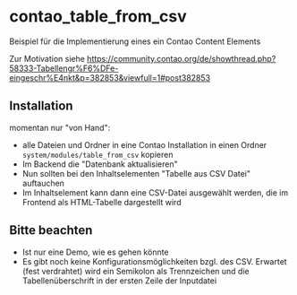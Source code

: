 # contao_table_from_csv

Beispiel für die Implementierung eines ein Contao Content Elements

Zur Motivation siehe https://community.contao.org/de/showthread.php?58333-Tabellengr%F6%DFe-eingeschr%E4nkt&p=382853&viewfull=1#post382853


## Installation

momentan nur "von Hand":

* alle Dateien und Ordner in eine Contao Installation in einen Ordner `system/modules/table_from_csv` kopieren
* Im Backend die "Datenbank aktualisieren"
* Nun sollten bei den Inhaltselementen "Tabelle aus CSV Datei" auftauchen 
* Im Inhaltselement kann dann eine CSV-Datei ausgewählt werden, die im Frontend als HTML-Tabelle dargestellt wird
 

## Bitte beachten

* Ist nur eine Demo, wie es gehen könnte
* Es gibt noch keine Konfigurationsmöglichkeiten bzgl. des CSV. Erwartet (fest verdrahtet) wird ein Semikolon als Trennzeichen und die Tabellenüberschrift in der ersten Zeile der Inputdatei




